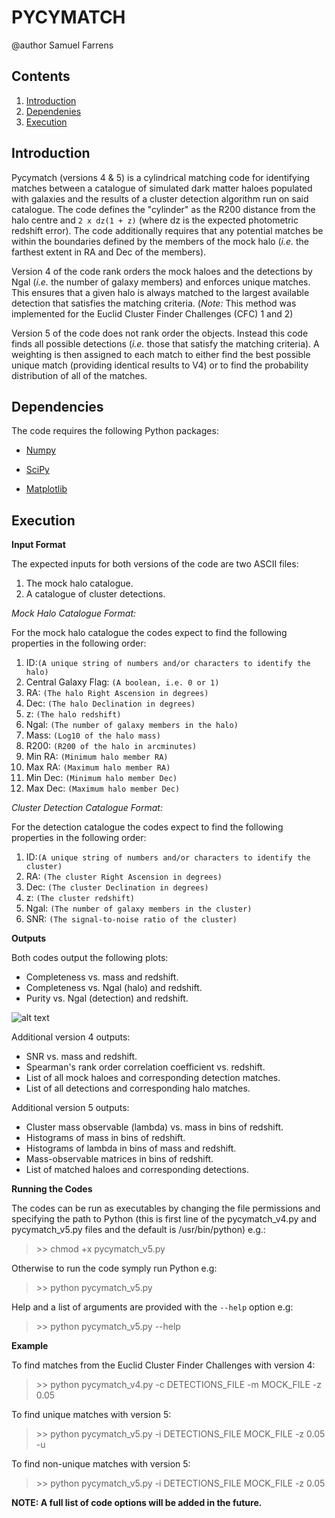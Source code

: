 PYCYMATCH
==================

@author Samuel Farrens

Contents
------------
1. [Introduction](#intro_anchor)
2. [Dependenies](#depend_anchor)
3. [Execution](#exe_anchor)

<a name="intro_anchor"></a>
Introduction
------------
Pycymatch (versions 4 & 5) is a cylindrical matching code for identifying
matches between a catalogue of simulated dark matter haloes populated with
galaxies and the results of a cluster detection algorithm run on said
catalogue. The code defines the "cylinder" as the R200 distance from the halo
centre and `2 x dz(1 + z)` (where dz is the expected photometric redshift error).
The code additionally requires that any potential matches be within the
boundaries defined by the members of the mock halo (*i.e.* the farthest extent in
RA and Dec of the members).

Version 4 of the code rank orders the mock haloes and the detections by Ngal
(*i.e.* the number of galaxy members) and enforces unique matches. This ensures
that a given halo is always matched to the largest available detection that
satisfies the matching criteria. (*Note:* This method was implemented for the
Euclid Cluster Finder Challenges (CFC) 1 and 2)

Version 5 of the code does not rank order the objects. Instead this code finds
all possible detections (*i.e.* those that satisfy the matching criteria). A
weighting is then assigned to each match to either find the best possible
unique match (providing identical results to V4) or to find the probability
distribution of all of the matches.


<a name="depend_anchor"></a>
Dependencies
------------

The code requires the following Python packages:

* <a href="http://www.numpy.org/" target="_blank">Numpy</a>

* <a href="http://www.scipy.org/" target="_blank">SciPy</a>

* <a href="http://matplotlib.org/" target="_blank">Matplotlib</a>

<a name="exe_anchor"></a>
Execution
------------

**Input Format**

The expected inputs for both versions of the code are two ASCII files:

1. The mock halo catalogue.
2. A catalogue of cluster detections.

*Mock Halo Catalogue Format:*

For the mock halo catalogue the codes expect to find the following properties
in the following order:

1. ID:`(A unique string of numbers and/or characters to identify the halo)`
2. Central Galaxy Flag: `(A boolean, i.e. 0 or 1)`
3. RA: `(The halo Right Ascension in degrees)`
4. Dec: `(The halo Declination in degrees)`
5. z: `(The halo redshift)`
6. Ngal: `(The number of galaxy members in the halo)`
7. Mass: `(Log10 of the halo mass)`
8. R200: `(R200 of the halo in arcminutes)`
9. Min RA: `(Minimum halo member RA)`
10. Max RA: `(Maximum halo member RA)`
11. Min Dec: `(Minimum halo member Dec)`
12. Max Dec: `(Maximum halo member Dec)`

*Cluster Detection Catalogue Format:*

For the detection catalogue the codes expect to find the following properties
in the following order:

1. ID:`(A unique string of numbers and/or characters to identify the cluster)`
2. RA: `(The cluster Right Ascension in degrees)`
3. Dec: `(The cluster Declination in degrees)`
4. z: `(The cluster redshift)`
5. Ngal: `(The number of galaxy members in the cluster)`
6. SNR: `(The signal-to-noise ratio of the cluster)`

**Outputs**

Both codes output the following plots:

* Completeness vs. mass and redshift.
* Completeness vs. Ngal (halo) and redshift.
* Purity vs. Ngal (detection) and redshift.

![alt text](https://github.com/sfarrens/pycymatch/tree/master/figures/completeness_mass_plot.jpg "Example Figure")

Additional version 4 outputs:

* SNR vs. mass and redshift.
* Spearman's rank order correlation coefficient vs. redshift.
* List of all mock haloes and corresponding detection matches.
* List of all detections and corresponding halo matches.

Additional version 5 outputs:

* Cluster mass observable (lambda) vs. mass in bins of redshift.
* Histograms of mass in bins of redshift.
* Histograms of lambda in bins of mass and redshift.
* Mass-observable matrices in bins of redshift.
* List of matched haloes and corresponding detections.

**Running the Codes**

The codes can be run as executables by changing the file permissions
and specifying the path to Python (this is first line of the
pycymatch_v4.py and pycymatch_v5.py files and the default is /usr/bin/python)
e.g.:

> \>\> chmod +x pycymatch_v5.py

Otherwise to run the code symply run Python e.g:

> \>\> python pycymatch_v5.py

Help and a list of arguments are provided with the `--help` option e.g:

> \>\> python pycymatch_v5.py --help

**Example**

To find matches from the Euclid Cluster Finder Challenges with version 4:

> \>\> python pycymatch_v4.py -c DETECTIONS_FILE -m MOCK_FILE -z 0.05

To find unique matches with version 5:

> \>\> python pycymatch_v5.py -i DETECTIONS_FILE MOCK_FILE -z 0.05 -u

To find non-unique matches with version 5:

> \>\> python pycymatch_v5.py -i DETECTIONS_FILE MOCK_FILE -z 0.05

**NOTE: A full list of code options will be added in the future.**
